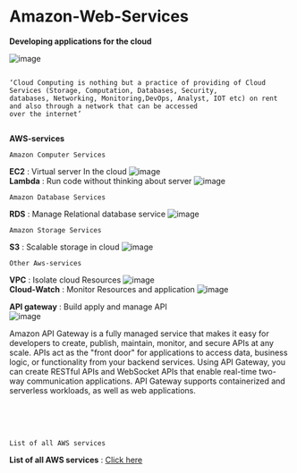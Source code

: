 # Amazon-Web-Services

**Developing applications for the cloud**

![image](https://user-images.githubusercontent.com/67835881/161903393-00939f73-6512-49e8-a067-6ff74b424106.png)
 
``` 
 
‘Cloud Computing is nothing but a practice of providing of Cloud Services (Storage, Computation, Databases, Security,
databases, Networking, Monitoring,DevOps, Analyst, IOT etc) on rent and also through a network that can be accessed 
over the internet’
 
``` 
 
**AWS-services** 
<br>

```
Amazon Computer Services
```
**EC2** : Virtual server In the cloud
![image](https://user-images.githubusercontent.com/67835881/161905106-f0677d7c-1510-4283-a35a-a24d3654afd5.png)
<br>
**Lambda** : Run code without thinking about server 
![image](https://user-images.githubusercontent.com/67835881/161906638-e542f5c9-e06c-4da8-a8c7-d2a83fc91aab.png)

```
Amazon Database Services
```
**RDS** : Manage Relational database service
![image](https://user-images.githubusercontent.com/67835881/161906952-023b68e7-596d-46a1-9906-f47de4e217dc.png)

```
Amazon Storage Services
```
**S3** : Scalable storage in cloud
![image](https://user-images.githubusercontent.com/67835881/161907333-5382b237-7741-4f7b-96ae-de09948c13eb.png)


```
Other Aws-services 
```
**VPC** : Isolate cloud Resources 
![image](https://user-images.githubusercontent.com/67835881/161907668-24a4fefd-1654-4141-9bb9-14d427028583.png)
<br>
**Cloud-Watch** : Monitor Resources and application
![image](https://user-images.githubusercontent.com/67835881/161908916-2c8bad22-e227-42d8-9e9c-047756df72a3.png)


**API gateway** : Build apply and manage API
<br>
![image](https://user-images.githubusercontent.com/67835881/161909982-6b228f3f-60ab-41ea-8a11-dc28a130ee66.png)

Amazon API Gateway is a fully managed service that makes it easy for developers to create, publish, maintain, monitor, and secure APIs at any scale. APIs act as the "front door" for applications to access data, business logic, or functionality from your backend services. Using API Gateway, you can create RESTful APIs and WebSocket APIs that enable real-time two-way communication applications. API Gateway supports containerized and serverless workloads, as well as web applications.

<br>
<br>
<br>

```
List of all AWS services
```
**List of all AWS services** : [Click here](https://allcode.com/top-aws-services/)
<br>

